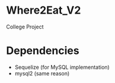 # Where2Eat_V2
College Project

# Dependencies

- Sequelize (for MySQL implementation)
- mysql2 (same reason)